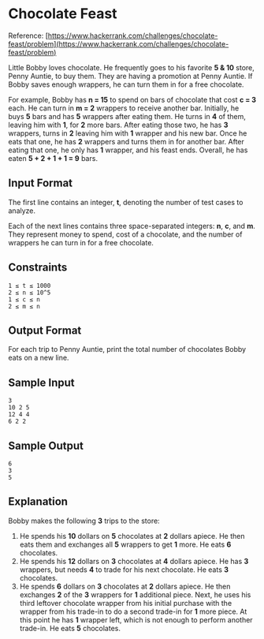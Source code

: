 # Chocolate Feast
Reference: [https://www.hackerrank.com/challenges/chocolate-feast/problem](https://www.hackerrank.com/challenges/chocolate-feast/problem)

Little Bobby loves chocolate. He frequently goes to his favorite **5 & 10** store, Penny Auntie, to buy them. They are having a promotion at Penny Auntie. If Bobby saves enough wrappers, he can turn them in for a free chocolate.

For example, Bobby has **n = 15** to spend on bars of chocolate that cost **c = 3** each. He can turn in **m = 2** wrappers to receive another bar. Initially, he buys **5** bars and has **5** wrappers after eating them. He turns in **4** of them, leaving him with **1**, for **2** more bars. After eating those two, he has **3** wrappers, turns in **2** leaving him with **1** wrapper and his new bar. Once he eats that one, he has **2** wrappers and turns them in for another bar. After eating that one, he only has **1** wrapper, and his feast ends. Overall, he has eaten **5 + 2 + 1 + 1 = 9** bars.

## Input Format

The first line contains an integer, **t**, denoting the number of test cases to analyze.

Each of the next lines contains three space-separated integers: **n**, **c**, and **m**. They represent money to spend, cost of a chocolate, and the number of wrappers he can turn in for a free chocolate.

## Constraints

```
1 ≤ t ≤ 1000
2 ≤ n ≤ 10^5
1 ≤ c ≤ n
2 ≤ m ≤ n
```

## Output Format

For each trip to Penny Auntie, print the total number of chocolates Bobby eats on a new line.

## Sample Input

```
3
10 2 5
12 4 4
6 2 2
```

## Sample Output

```
6
3
5
```

## Explanation

Bobby makes the following **3** trips to the store:

1. He spends his **10** dollars on **5** chocolates at **2** dollars apiece. He then eats them and exchanges all **5** wrappers to get **1** more. He eats **6** chocolates.
2. He spends his **12** dollars on **3** chocolates at **4** dollars apiece. He has **3** wrappers, but needs **4** to trade for his next chocolate. He eats **3** chocolates.
3. He spends **6** dollars on **3** chocolates at **2** dollars apiece. He then exchanges **2** of the **3** wrappers for **1** additional piece. Next, he uses his third leftover chocolate wrapper from his initial purchase with the wrapper from his trade-in to do a second trade-in for **1** more piece. At this point he has **1** wrapper left, which is not enough to perform another trade-in. He eats **5** chocolates.
